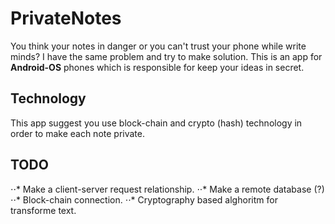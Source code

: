# PrivateNotes
You think your notes in danger or you can't trust your phone while write minds? I have the same problem and try to make solution. This is an app for **Android-OS** phones which is responsible for keep your ideas in secret.

## Technology
This app suggest you use block-chain and crypto (hash) technology in order to make each note private. 

## TODO
⋅⋅* Make a client-server request relationship.
⋅⋅* Make a remote database (?)
⋅⋅* Block-chain connection.
⋅⋅* Cryptography based alghoritm for transforme text.
